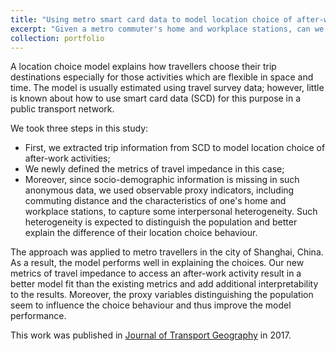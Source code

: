 ```yaml
---
title: "Using metro smart card data to model location choice of after-work activities"
excerpt: "Given a metro commuter's home and workplace stations, can we predict where this person would like to visit after work? To address this problem, a discrete choice model was estimated using smart card data from Shanghai, China. The model can further serve as a tool to help retail companies locate their business optimally and help urban decision makers to plan transport networks and land use more reasonably. [[link](https://www.sciencedirect.com/science/article/pii/S0966692317300029)] <br/><br/><img src='/images/afterwork.png' width='400'/>"
collection: portfolio
---
```


A location choice model explains how travellers choose their trip destinations especially for those activities which are flexible in space and time. The model is usually estimated using travel survey data; however, little is known about how to use smart card data (SCD) for this purpose in a public transport network.

We took three steps in this study:
* First, we extracted trip information from SCD to model location choice of after-work activities;
* We newly defined the metrics of travel impedance in this case;
* Moreover, since socio-demographic information is missing in such anonymous data, we used observable proxy indicators, including commuting distance and the characteristics of one's home and workplace stations, to capture some interpersonal heterogeneity. Such heterogeneity is expected to distinguish the population and better explain the difference of their location choice behaviour.

The approach was applied to metro travellers in the city of Shanghai, China. As a result, the model performs well in explaining the choices. Our new metrics of travel impedance to access an after-work activity result in a better model fit than the existing metrics and add additional interpretability to the results. Moreover, the proxy variables distinguishing the population seem to influence the choice behaviour and thus improve the model performance.

This work was published in [Journal of Transport Geography](https://www.sciencedirect.com/science/article/pii/S0966692317300029) in 2017.